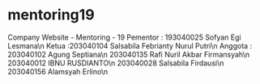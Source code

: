 # mentoring19
Company Website - Mentoring - 19
Pementor : 193040025 Sofyan Egi Lesmana\n
Ketua :203040104	Salsabila Febrianty Nurul Putri\n
Anggota : 203040102	Agung Septiana\n
          203040135	Rafi Nuril Akbar Firmansyah\n
          203040012	IBNU RUSDIANTO\n
          203040028	Salsabila Firdausi\n
          203040156	Alamsyah Erlino\n
